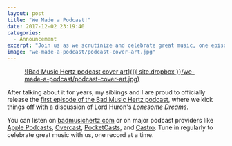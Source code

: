 ```yaml
---
layout: post
title: "We Made a Podcast!"
date: 2017-12-02 23:19:40
categories:
  - Announcement
excerpt: "Join us as we scrutinize and celebrate great music, one episode at a time"
image: "we-made-a-podcast/podcast-cover-art.jpg"
---
```


<figure markdown="1" class="inline shadow">
<a href="https://badmusichertz.com/post/lonesome-dreams">
![Bad Music Hertz podcast cover art]({{ site.dropbox }}/we-made-a-podcast/podcast-cover-art.jpg)
</a>
</figure>

After talking about it for years, my siblings and I are proud to officially release the [first episode of the Bad Music Hertz podcast](https://badmusichertz.com/post/lonesome-dreams), where we kick things off with a discussion of Lord Huron's *Lonesome Dreams*.

You can listen on [badmusichertz.com](https://badmusichertz.com/post/lonesome-dreams) or on major podcast providers like [Apple Podcasts](https://itunes.apple.com/us/podcast/bad-music-hertz/id1319023897?mt=2), [Overcast](https://overcast.fm/itunes1319023897/bad-music-hertz), [PocketCasts](http://pca.st/CW0I), and [Castro](https://castro.fm/podcast/646cabb9-ef9d-4d37-bef1-b5006a17c44a). Tune in regularly to celebrate great music with us, one record at a time.